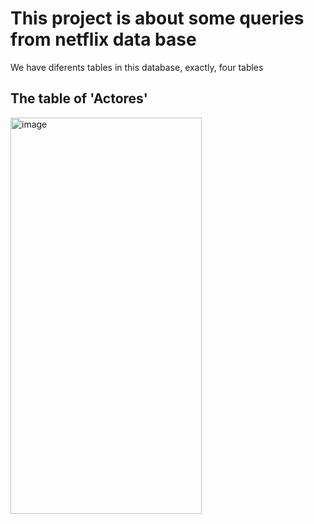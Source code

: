 # This project is about some queries from netflix data base 
We have diferents tables in this database, exactly, four tables
## The table of 'Actores'
<img width="306" height="634" alt="image" src="https://github.com/user-attachments/assets/2d1f6b56-d6df-45a1-a5ca-68d8dd927cf1" />
